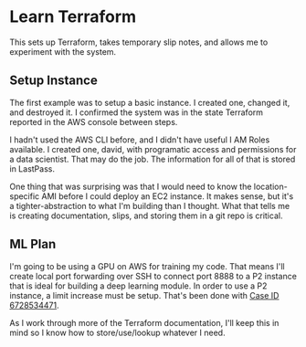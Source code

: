 # Learn Terraform

This sets up Terraform, takes temporary slip notes, and allows me to experiment with the system.

## Setup Instance

The first example was to setup a basic instance. I created one, changed it, and destroyed it. I confirmed the system was in the state Terraform reported in the AWS console between steps.

I hadn't used the AWS CLI before, and I didn't have useful I AM Roles available. I created one, david, with programatic access and permissions for a data scientist. That may do the job. The information for all of that is stored in LastPass.

One thing that was surprising was that I would need to know the location-specific AMI before I could deploy an EC2 instance. It makes sense, but it's a tighter-abstraction to what I'm building than I thought. What that tells me is creating documentation, slips, and storing them in a git repo is critical.

## ML Plan

I'm going to be using a GPU on AWS for training my code. That means I'll create local port forwarding over SSH to connect port 8888 to a P2 instance that is ideal for building a deep learning module. In order to use a P2 instance, a limit increase must be setup. That's been done with [Case ID 6728534471](https://console.aws.amazon.com/support/cases#/6728534471/en).

As I work through more of the Terraform documentation, I'll keep this in mind so I know how to store/use/lookup whatever I need.
